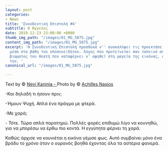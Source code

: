 ```yaml
---
layout: post
categories:
- News
title: 'Συνοδευτική Επιστολή #4'
subtitle: Ο Άγγελος
date: 2019-12-23 23:00:00 +0000
thumb_img_path: "/images/01_MG_5875.jpg"
content_img_path: "/images/01_MG_5875.jpg"
excerpt: 'Η Συνοδευτική Επιστολή προσδοκά ν'' ανακαλύψει τις προεκτάσεις της εικόνας
  μέσα στα βάθη του υποσυνειδήτου. Λόγος που προτείνεται σαν ταπεινό απαύγασμα του
  βιώματος του θεατή που καταφέρνει ν’ αφηθεί στη μαγεία της εικόνας, επαναδημιουργώντας
  την. '
canonical_url: "/images/01_MG_5875.jpg"

---
```

Text by © <a href="https://www.facebook.com/nevi.kaninia" target="blank">Nevi Kaninia - </a>Photo by © <a href="https://anikon.org/" target="blank">Achilles Nasios</a>

\-Και δηλαδή τι ήσουν πριν;

\-Ήμουν Ψυχή. Απλά ένα πράγμα με φτερά.

\-Με χαρά;

\- Τότε. Τώρα απλά παρατηρώ. Πολλές φορές επιθυμώ λίγο να κουνηθώ, για να μπορέσω να έρθω πιο κοντά. Η εγγύτητα φέρνει τη χαρά.

Καθώς άρχισε να κουνιέται η εικόνα γέμισε φως. Αυτό συμβαίνει μόνο ένα βράδυ το χρόνο όταν ο ουρανός βοηθά έχοντας όλα τα αστέρια φανερά.